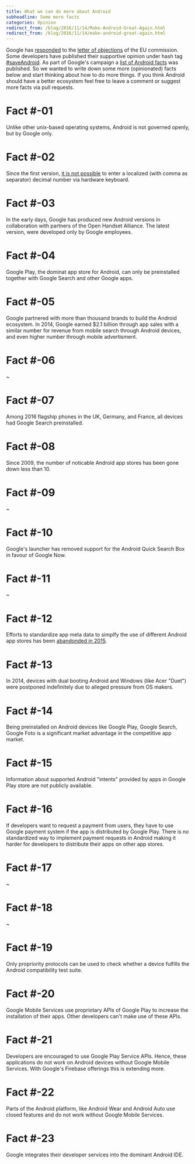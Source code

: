 ```yaml
---
title: What we can do more about Android 
subheadline: Some more facts
categories: Opinion
redirect_from: /blog/2016/11/14/Make-Android-Great-Again.html
redirect_from: /blog/2016/11/14/make-android-great-again.html
---
```


Google has [responded][1] to the [letter of objections][2] of the EU commission. Some developers have published their supportive
opinion under hash tag [#saveAndroid](https://twitter.com/hashtag/SaveAndroid). As part of Google's campaign a [list of Android facts](https://www.android.com/everyone/facts/) 
was published. So we wanted to write down some more (opinionated) facts below and start thinking about how to do more things. If you think Android should have a better ecosystem feel free to leave a comment or suggest more facts via pull requests.

# Fact #-01
Unlike other unix-based operating systems, Android is not governed openly, but by Google only.

# Fact #-02
Since the first version, [it is not possible][3] to enter a localized (with comma as separator) decimal number via hardware keyboard.

# Fact #-03
In the early days, Google has produced new Android versions in collaboration with partners of the Open Handset Alliance. 
The latest version, were developed only by Google employees.

# Fact #-04
Google Play, the dominat app store for Android, can only be preinstalled together with Google Search and other Google apps.

# Fact #-05
Google partnered with more than thousand brands to build the Android ecosystem. In 2014, Google earned $2.1 billion through app sales with a similar number for revenue from mobile search through Android devices, and even higher number through mobile advertisment. 

# Fact #-06
~

# Fact #-07
Among 2016 flagship phones in the UK, Germany, and France, all devices had Google Search preinstalled.

# Fact #-08
Since 2009, the number of noticable Android app stores has been gone down less than 10. 

# Fact #-09
~

# Fact #-10
Google's launcher has removed support for the Android Quick Search Box in favour of Google Now.

# Fact #-11
~

# Fact #-12
Efforts to standardize app meta data to simplfy the use of different Android app stores has been [abandonded in 2015][4].

# Fact #-13
In 2014, devices with dual booting Android and Windows (like Acer "Duet") were postponed indefinitely due to alleged pressure from OS makers.

# Fact #-14
Being preinstalled on Android devices like Google Play, Google Search, Google Foto is a significant market advantage in the competitive app market.

# Fact #-15
Information about supported Android "intents" provided by apps in Google Play store are not publicly available.

# Fact #-16
If developers want to request a payment from users, they have to use Google payment system if the app 
is distributed by Google Play. There is no standardized way to implement payment requests in Android making it harder
for developers to distribute their apps on other app stores.

# Fact #-17
~

# Fact #-18
~

# Fact #-19
Only propriority protocols can be used to check whether a device fulfills the Android compatibility test suite.

# Fact #-20
Google Mobile Services use propriotary APIs of Google Play to increase the installation of their apps. Other developers
can't make use of these APIs.

# Fact #-21
Developers are encouraged to use Google Play Service APIs. Hence, these applications do not work
on Android devices without Google Mobile Services. With Google's Firebase offerings this is extending more.

# Fact #-22
Parts of the Android platform, like Android Wear and Android Auto use closed features and do not work without
Google Mobile Services.

# Fact #-23
Google integrates their developer services into the dominant Android IDE. 




[1]: https://blog.google/topics/google-europe/android-choice-competition-response-europe/
[2]: http://ec.europa.eu/competition/elojade/isef/case_details.cfm?proc_code=1_40099
[3]: https://code.google.com/p/android/issues/detail?id=2626
[4]: https://github.com/onepf/AppDF
